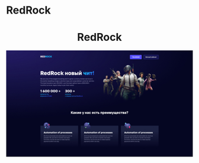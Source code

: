 # RedRock
<h1 align="center">RedRock</h1>
<img src="https://github.com/sergeybespyatov/RedRock/blob/main/screenshot.jpg">
